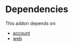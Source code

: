 # Dependencies

This addon depends on:

- [account](../../odoo-bringout-oca-ocb-account)
- [web](../../odoo-bringout-oca-ocb-web)
